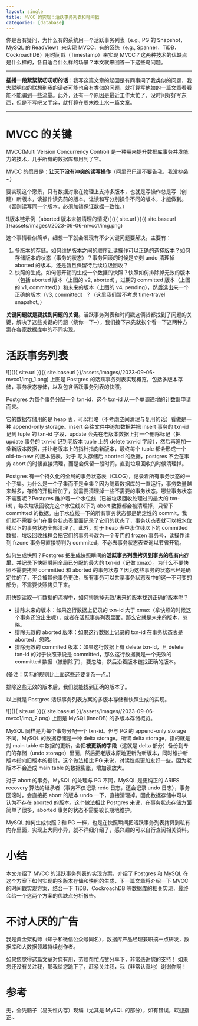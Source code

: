 ```yaml
---
layout: single 
title: MVCC 的实现：活跃事务列表和时间戳
categories: [database]
---
```


你是否有疑问，为什么有的系统用一个活跃事务列表（e.g., PG 的 Snapshot，MySQL 的 ReadView）来实现 MVCC，有的系统（e.g., Spanner，TiDB，CockroachDB）用时间戳（Timestamp）来实现 MVCC？这两种技术的优缺点是什么样的，各自适合什么样的场景？本文就来回答一下这些鸟问题。

----

**插播一段絮絮絮叨叨叨的话**：我写这篇文章的起因是有同事问了我类似的问题，我大聪明似的联想到我的读者可能也会有类似的问题，就打算写他娘的一篇文章看看能不能骗到一些流量。此外，还有一个原因是最近工作太忙了，没时间好好写东西，但是不写吧又手痒，就打算在周末晚上水一篇文章。

----

# MVCC 的关键
MVCC(Multi Version Concurrency Control) 是一种用来提升数据库事务并发能力的技术，几乎所有的数据库都用到了它。

MVCC 的愿景是：**让天下没有冲突的读写操作**（阿里巴巴请不要告我，我没抄袭~）

要实现这个愿景，只有数据对象在物理上支持多版本，也就是写操作总是写（创建）新版本，读操作读先前的版本，让读和写分别操作不同的版本，才能做到。（否则读写同一个版本，必须加锁保证数据一致性。）

![版本链示例（aborted 版本未被清理的情况）]({{ site.url }}{{ site.baseurl }}/assets/images//2023-09-06-mvcc1/img.png)

这个事情看似简单，细想一下就会发现有不少关键问题要解决。主要有：
1. 多版本的存储。如何维护版本之间的顺序让读操作可以正确的选择版本？如何存储版本的状态（事务的状态）？事务回滚的时候是立刻 undo 清理掉 aborted 的版本，还是暂且保留待后续垃圾回收？
2. 快照的生成。如何低开销的生成一个数据的快照？快照如何排除掉无效的版本（包括 aborted 版本（上图的 v2, aborted），过期的 committed 版本（上图的 v1, committed））和未来的版本（上图的 v4, pending），然后选出来一个正确的版本（v3, committed）？（这里我们暂不考虑 time-travel snapshot。）

**关键问题就是要找到问题的关键**。活跃事务列表和时间戳这俩货都找到了问题的关键，解决了这些关键的问题（绕你一下~），我们接下来先就挨个看一下这两种方案在各家数据库中的不同实现。

# 活跃事务列表

![]({{ site.url }}{{ site.baseurl }}/assets/images//2023-09-06-mvcc1/img_1.png)
上图是 Postgres 的活跃事务列表实现概览，包括多版本存储，事务状态存储，以及包含活跃事务列表的快照。

Postgres 为每个事务分配一个 txn-id，这个 txn-id 从一个单调递增的计数器申请而来。

它的数据存储用的是 heap 表，可以粗略（不考虑空间清理与复用的话）看做是一种 append-only storage。insert 会往文件中追加数据并把 insert 事务的 txn-id 记到 tuple 的 txn-id 字段，update 会先在老版本数据上打一个删除标记（把 update 事务的 txn-id 记到老版本 tuple 上的 delete txn-id 字段），然后再追加一条新版本数据，并让老版本上的指针指向新版本，最终每个 tuple 都会形成一个 old-to-new 的版本链表。对于 写入存储后 aborted 的数据，postgres 不会在事务 abort 的时候直接清理，而是会保留一段时间，直到垃圾回收的时候清理掉。

Postgres 有一个持久化的全局的事务状态表（CLOG），记录着所有事务状态的一个子集。为什么是一个子集而不是全集？因为随着数据库的一直运行，事务数量越来越多，存储的开销增加了，就需要清理掉一些不需要的事务状态。哪些事务状态不需要呢？Postgres 维护着一个水位线（已被垃圾回收处理过的最大的 txn-id），每次垃圾回收完这个水位线以下的 abort 数据都会被清理掉，只留下 committed 的数据。由于水位线一下的所有事务状态都是确定性的 commit，我们就不需要专门在事务状态表里面记录了它们的状态了，事务状态表就可以把水位线以下的事务状态全部清理了。此外，对于 heap 表中水位线以下的 committed 数据，垃圾回收线程会把它们的事务号改为一个专门的 frozen 事务号，读操作读到 frzone 事务号直接特判为 commited，不必去事务状态表查询以节省开销。

如何生成快照？Postgres 把生成快照瞬间的**活跃事务列表拷贝到事务的私有内存里**，并记录下快照瞬间全局已分配的最大的 txn-id（记做 xmax）。为什么不要快照不需要拷贝 committed 和 aborted 的事务状态？因为这些事务的状态已经是确定性的了，不会被其他事务更改，所有事务可以共享事务状态表中的这一不可变的部分，不需要快照拷贝下来。

用快照读取一行数据的流程中，如何排除掉无效/未来的版本找到正确的版本呢？
- 排除未来的版本：如果这行数据上记录的 txn-id 大于 xmax（拿快照的时候这个事务还没出生呢），或者在活跃事务列表里面，那么它就是未来的版本，忽略。
- 排除无效的 aborted 版本：如果这行数据上记录的 txn-id 在事务状态表是 aborted，忽略。
- 排除无效的 commited 版本：如果这行数据上有 delete txn-id，且 delete txn-id 的对于快照来说是 committed，那么这行数据就是一个无效的 committed 数据（被删除了），要忽略，然后沿着版本链找正确的版本。

(备注：实际的规则比上面这些还要复杂一点。)
  
排除这些无效的版本后，我们就能找到正确的版本了。
  
以上就是 Postgres 活跃事务列表方案的多版本存储和快照生成的实现。

![]({{ site.url }}{{ site.baseurl }}/assets/images//2023-09-06-mvcc1/img_2.png)
上图是 MySQL(InnoDB) 的多版本存储概览。

MySQL 同样是为每个事务分配一个 txn-id。但与 PG 的 append-only storage 不同，MySQL 的数据存储是一种 delta storage。所谓 delta storage，指的就是对 main table 中数据的更新，会把**被更新的字段**（这就是 delta 部分）备份到专门的存储（undo storage）里面，然后把老版本原地更新为新版本，同时维护新版本指向旧版本的指针。这个做法相比 PG 来说，对读性能更加友好一些，因为老版本不会造成 main table 的数据膨胀，增加读放大。

对于 abort 的事务，MySQL 的处理与 PG 不同，MySQL 是更纯正的 ARIES recovery 算法的继承者（事务不仅记录 redo 日志，还会记录 undo 日志），事务回滚时，会直接把 abort 的版本 undo 一下，直接清理掉。因此数据存储中可以认为不存在 aborted 的版本。这个做法相比 Postgres 来说，在事务状态存储方面简单了很多，aborted 事务的状态不需要较长期地维护。

MySQL 如何生成快照？和 PG 一样，也是在快照瞬间把活跃事务列表拷贝到私有内存里面，实现上大同小异，就不详细介绍了，感兴趣的可以自行查阅相关资料。

# 小结
本文介绍了 MVCC 的活跃事务列表的实现方案，介绍了 Postgres 和 MySQL 在这个方案下如何实现的多版本存储和快照的生成，下一篇文章将介绍一下 MVCC 的时间戳实现方案，结合一下  TiDB，CockroachDB 等数据库的相关实现，最终会给一个这两个方案的优缺点分析报告。

# 不讨人厌的广告
我是黄金架构师（知乎和微信公众号同名），数据库产品经理兼职搞一点研发，数据库和大数据领域持续创作者。

如果您觉得这篇文章对您有用，劳烦帮忙点赞分享下，非常感谢您的支持！
如果您还没有关注我，那我给您跪下了，赶紧关注我，我（非常认真地）谢谢你啊！

# 参考
无，全凭脑子（易失性内存）现编（尤其是 MySQL 的部分），如有错误，欢迎指正~
